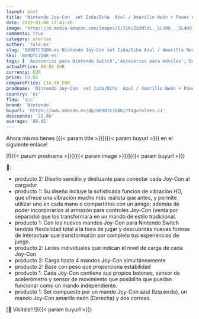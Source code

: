 ```yaml
---
layout: post
title: 'Nintendo Joy-Con  set Izda/Dcha  Azul / Amarillo Neón + Power A PowerA Estación de carga Joy-Con'
date: 2022-01-08 17:43:46
image: 'https://m.media-amazon.com/images/I/31KuZXzNlzL._SL500_._SL400_.jpg'
comments: true
category: ofertas
author: 'tole.es'
slug: 'B09DTC7QBK-es Nintendo Joy-Con set Izda/Dcha Azul / Amarillo Neón +...'
sku: 'B09DTC7QBK-es'
tags: [ 'Accesorios para Nintendo Switch','Accesorios para móviles','Barebones','Cargadores para móviles','Comunicación móvil y accesorios','Electrónica','Hardware y juegos para Nintendo Switch','Informática','Mandos para Nintendo Switch','Videojuegos','nintendo', ]
actualPrice: 89.85 EUR
currency: EUR
price: 89.85
comparePrice: 114.98 EUR
prodname: 'Nintendo Joy-Con  set Izda/Dcha  Azul / Amarillo Neón + Power A PowerA Estación de carga Joy-Con'
country: 'es'
flag: '🇪🇸'
brand: 'Nintendo'
buyurl: 'https://www.amazon.es/dp/B09DTC7QBK/?tag=tolees-21'
descuento: '21.86'
average: '89.85'
---
```


Ahora mismo tienes [{{< param title >}}]({{< param buyurl >}}) en el siguiente enlace!

[![{{< param prodname >}}]({{< param image >}})]({{< param buyurl >}})

🔎:

- producto 2: Diseño sencillo y deslizante para conectar cada Joy-Con al cargador
- producto 1: Su diseño incluye la sofisticada función de vibración HD, que ofrece una vibración mucho más realista que antes, y permite utilizar uno en cada mano o compartirlos con un amigo; además de poder incorporarlos al armazón para controles Joy-Con (venta por separado) que los transformará en un mando de estilo tradicional.
- producto 1: Con los nuevos mandos Joy-Con para Nintendo Switch tendrás flexibilidad total a la hora de jugar y descubrirás nuevas formas de interactuar que transformarán por completo tus experiencias de juego.
- producto 2: Ledes individuales que indican el nivel de carga de cada Joy-Con
- producto 2: Carga hasta 4 mandos Joy-Con simultáneamente
- producto 2: Base con peso que proporciona estabilidad
- producto 1: Cada Joy-Con contiene sus propios botones, sensor de acelerómetro y sensor de movimiento que posibilita que puedan funcionar como un mando independiente.
- producto 1: Set compuesto por un mando Joy-Con azul (Izquierda), un mando Joy-Con amarillo neón (Derecha) y dos correas.

[🛒 Visítala!!!]({{< param buyurl >}})
